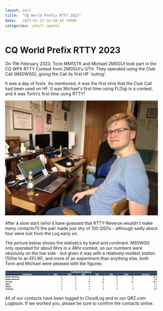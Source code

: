 ```yaml
---
layout: post
title:  "CQ World Prefix RTTY 2023"
date:   2023-02-23 16:58:34 +0000
categories: jekyll update
---
```

# CQ World Prefix RTTY 2023

On 11th February 2023, Torin MM1STK and Michael 2M0GUI took part in the CQ WPX RTTY Contest from 2M0GUI's QTH. They operated using the Club Call (MS0WSG), giving the Call its first HF 'outing'.

It was a day of firsts. As mentioned, it was the first time that the Club Call had been used on HF. It was Michael's first time using FLDigi in a contest, and it was Torin's first time using RTTY!

![Torin operating](/images/Torin%20Oppo.jpeg)

After a slow start (who'd have guessed that RTTY-Reverse wouldn't make many contacts?!) the pair made just shy of 100 QSOs - although sadly about four were lost from the Log early on.

The picture below shows the statistics by band and continent. MS0WSG only operated for about 6hrs in a 48hr contest, so our numbers were obviously on the low side - but given it was with a relatively modest station (100w to an EFLW), and more of an experiment than anything else, both Torin and Michael were pleased with the figures:

![CQ WPX Stats](/images/CQWPXRTTYStats.jpeg)

All of our contacts have been logged to CloudLog and to our QRZ.com Logbook. If we worked you, please be sure to confirm the contacts online.